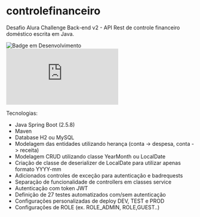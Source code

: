 # controlefinanceiro
Desafio Alura Challenge Back-end v2 - API Rest de controle financeiro doméstico escrita em Java.

![Badge em Desenvolvimento](http://img.shields.io/static/v1?label=STATUS&message=EM%20DESENVOLVIMENTO&color=GREEN&style=for-the-badge)
[![GitHub license](https://badgen.net/github/license/Naereen/Strapdown.js)](https://github.com/Naereen/StrapDown.js/blob/master/LICENSE)


Tecnologias:
- Java Spring Boot (2.5.8)
- Maven
- Database H2 ou MySQL
- Modelagem das entidades utilizando herança (conta -> despesa, conta -> receita)
- Modelagem CRUD utilizando classe YearMonth ou LocalDate
- Criação de classe de deserializer de LocalDate para utilizar apenas formato YYYY-mm
- Adicionados controles de exceção para autenticação e badrequests
- Separação de funcionalidade de controllers em classes service
- Autenticação com token JWT
- Definição de 27 testes automatizados com/sem autenticação
- Configurações personalizadas de deploy DEV, TEST e PROD
- Configurações de ROLE (ex. ROLE_ADMIN, ROLE,GUEST..)


